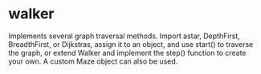 # walker


Implements several graph traversal methods. Import astar, DepthFirst, BreadthFirst, or Dijkstras, assign it to an object, and use start() to traverse the graph, or extend Walker and implement the step() function to create your own. A custom Maze object can also be used.
